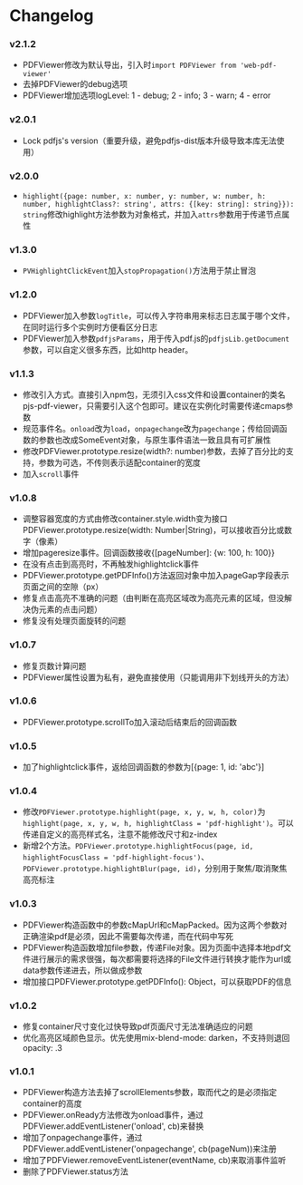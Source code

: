 # Changelog
### v2.1.2
* PDFViewer修改为默认导出，引入时`import PDFViewer from 'web-pdf-viewer'`
* 去掉PDFViewer的debug选项
* PDFViewer增加选项logLevel: 1 - debug; 2 - info; 3 - warn; 4 - error
### v2.0.1
* Lock pdfjs's version（重要升级，避免pdfjs-dist版本升级导致本库无法使用）
### v2.0.0
* `highlight({page: number, x: number, y: number, w: number, h: number, highlightClass?: string', attrs: {[key: string]: string}}): string`修改highlight方法参数为对象格式，并加入`attrs`参数用于传递节点属性

### v1.3.0
* `PVHighlightClickEvent`加入`stopPropagation()`方法用于禁止冒泡

### v1.2.0
* PDFViewer加入参数`logTitle`，可以传入字符串用来标志日志属于哪个文件，在同时运行多个实例时方便看区分日志
* PDFViewer加入参数`pdfjsParams`，用于传入pdf.js的`pdfjsLib.getDocument`参数，可以自定义很多东西，比如http header。

### v1.1.3
* 修改引入方式。直接引入npm包，无须引入css文件和设置container的类名pjs-pdf-viewer，只需要引入这个包即可。建议在实例化时需要传递cmaps参数
* 规范事件名。`onload`改为`load`，`onpagechange`改为`pagechange`；传给回调函数的参数也改成SomeEvent对象，与原生事件语法一致且具有可扩展性
* 修改PDFViewer.prototype.resize(width?: number)参数，去掉了百分比的支持，参数为可选，不传则表示适配container的宽度
* 加入`scroll`事件

### v1.0.8
* 调整容器宽度的方式由修改container.style.width变为接口PDFViewer.prototype.resize(width: Number|String)，可以接收百分比或数字（像素）
* 增加pageresize事件。回调函数接收{[pageNumber]: {w: 100, h: 100}}
* 在没有点击到高亮时，不再触发highlightclick事件
* PDFViewer.prototype.getPDFInfo()方法返回对象中加入pageGap字段表示页面之间的空隙（px）
* 修复点击高亮不准确的问题（由判断在高亮区域改为高亮元素的区域，但没解决伪元素的点击问题）
* 修复没有处理页面旋转的问题

### v1.0.7
* 修复页数计算问题
* PDFViewer属性设置为私有，避免直接使用（只能调用非下划线开头的方法）

### v1.0.6
* PDFViewer.prototype.scrollTo加入滚动后结束后的回调函数

### v1.0.5
* 加了highlightclick事件，返给回调函数的参数为[{page: 1, id: 'abc'}]

### v1.0.4
* 修改`PDFViewer.prototype.highlight(page, x, y, w, h, color)`为`highlight(page, x, y, w, h, highlightClass = 'pdf-highlight')`。可以传递自定义的高亮样式名，注意不能修改尺寸和z-index
* 新增2个方法。`PDFViewer.prototype.highlightFocus(page, id, highlightFocusClass = 'pdf-highlight-focus')`、`PDFViewer.prototype.highlightBlur(page, id)`，分别用于聚焦/取消聚焦高亮标注

### v1.0.3
* PDFViewer构造函数中的参数cMapUrl和cMapPacked。因为这两个参数对正确渲染pdf是必须，因此不需要每次传递，而在代码中写死
* PDFViewer构造函数增加file参数，传递File对象。因为页面中选择本地pdf文件进行展示的需求很强，每次都需要将选择的File文件进行转换才能作为url或data参数传递进去，所以做成参数
* 增加接口PDFViewer.prototype.getPDFInfo(): Object，可以获取PDF的信息

### v1.0.2
* 修复container尺寸变化过快导致pdf页面尺寸无法准确适应的问题
* 优化高亮区域颜色显示。优先使用mix-blend-mode: darken，不支持则退回opacity: .3

### v1.0.1
* PDFViewer构造方法去掉了scrollElements参数，取而代之的是必须指定container的高度
* PDFViewer.onReady方法修改为onload事件，通过PDFViewer.addEventListener('onload', cb)来替换
* 增加了onpagechange事件，通过PDFViewer.addEventListener('onpagechange', cb(pageNum))来注册
* 增加了PDFViewer.removeEventListener(eventName, cb)来取消事件监听
* 删除了PDFViewer.status方法
